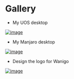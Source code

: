 Gallery 
=====================

* My UOS desktop

[![image](http://www.evel.cn/post/upload/UOS.png)](http://www.evel.cn/post/upload/UOS.png)

* My Manjaro desktop

[![image](http://www.evel.cn/post/upload/DT_manjaro_20180928_Evel.jpg)](http://www.evel.cn/post/upload/DT_manjaro_20180928_Evel.jpg)

* Design the logo for Wanigo

[![image](http://www.evel.cn/post/upload/wanigo_logo.jpg)](http://www.evel.cn/post/upload/wanigo_logo.jpg)